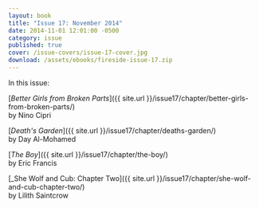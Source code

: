 ```yaml
---
layout: book
title: "Issue 17: November 2014"
date: 2014-11-01 12:01:00 -0500
category: issue
published: true
cover: /issue-covers/issue-17-cover.jpg
download: /assets/ebooks/fireside-issue-17.zip
---
```


In this issue:

[_Better Girls from Broken Parts_]({{ site.url }}/issue17/chapter/better-girls-from-broken-parts/)<br/>
by Nino Cipri

[_Death's Garden_]({{ site.url }}/issue17/chapter/deaths-garden/)<br/>
by Day Al-Mohamed

[_The Boy_]({{ site.url }}/issue17/chapter/the-boy/)<br/>
by Eric Francis

[_She Wolf and Cub: Chapter Two]({{ site.url }}/issue17/chapter/she-wolf-and-cub-chapter-two/)<br/>
by Lilith Saintcrow

